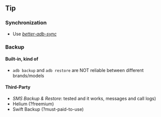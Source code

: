 
## Tip

### Synchronization

- Use [*better-adb-sync*](https://github.com/jb2170/better-adb-sync)

### Backup

#### Built-in, kind of

- `adb backup` and `adb restore` are NOT reliable between different brands/models

#### Third-Party

- *SMS Backup & Restore*: tested and it works, messages and call logs)
- Helium (?freemium)
- Swift Backup (?must-paid-to-use)
